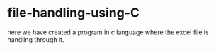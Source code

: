 # file-handling-using-C
here we have created a program in c language where the excel file is handling through it.
